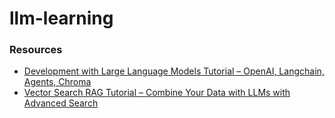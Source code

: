 # llm-learning


### Resources

- [Development with Large Language Models Tutorial – OpenAI, Langchain, Agents, Chroma](https://www.youtube.com/watch?v=xZDB1naRUlk)
- [Vector Search RAG Tutorial – Combine Your Data with LLMs with Advanced Search](https://www.youtube.com/watch?v=JEBDfGqrAUA)
